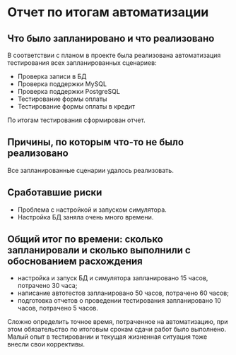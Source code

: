 # Отчет по итогам автоматизации

## Что было запланировано и что реализовано

В соответствии с планом в проекте была реализована автоматизация тестирования всех запланированных сценариев:
* Проверка записи в БД
* Проверка поддержки MySQL
* Проверка поддержки PostgreSQL
* Тестирование формы оплаты
* Тестирование формы оплаты в кредит

По итогам тестирования сформирован отчет.

## Причины, по которым что-то не было реализовано
Все запланированные сценарии удалось реализовать.

## Сработавшие риски
* Проблема с настройкой и запуском симулятора.
* Настройка БД заняла очень много времени.

## Общий итог по времени: сколько запланировали и сколько выполнили с обоснованием расхождения
* настройка и запуск БД и симулятора запланировано 15 часов, потрачено 30 часа;
* написание автотестов запланировано 50 часов, потрачено 60 часов;
* подготовка отчетов о проведении тестирования запланировано 10 часов, потрачено 5 часов.

Сложно определить точное время, потраченное на автоматизацию, при этом обязательство по итоговым срокам сдачи работ было выполнено. Малый опыт в тестировании и текущая жизненная ситуация тоже внесли свои коррективы.

